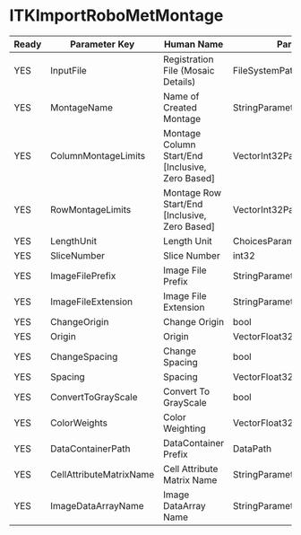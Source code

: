 # ITKImportRoboMetMontage #

| Ready | Parameter Key | Human Name | Parameter Type | Parameter Class |
|-------|---------------|------------|-----------------|----------------|
| YES | InputFile | Registration File (Mosaic Details) | FileSystemPathParameter::ValueType | FileSystemPathParameter |
| YES | MontageName | Name of Created Montage | StringParameter::ValueType | StringParameter |
| YES | ColumnMontageLimits | Montage Column Start/End [Inclusive, Zero Based] | VectorInt32Parameter::ValueType | VectorInt32Parameter |
| YES | RowMontageLimits | Montage Row Start/End [Inclusive, Zero Based] | VectorInt32Parameter::ValueType | VectorInt32Parameter |
| YES | LengthUnit | Length Unit | ChoicesParameter::ValueType | ChoicesParameter |
| YES | SliceNumber | Slice Number | int32 | Int32Parameter |
| YES | ImageFilePrefix | Image File Prefix | StringParameter::ValueType | StringParameter |
| YES | ImageFileExtension | Image File Extension | StringParameter::ValueType | StringParameter |
| YES | ChangeOrigin | Change Origin | bool | BoolParameter |
| YES | Origin | Origin | VectorFloat32Parameter::ValueType | VectorFloat32Parameter |
| YES | ChangeSpacing | Change Spacing | bool | BoolParameter |
| YES | Spacing | Spacing | VectorFloat32Parameter::ValueType | VectorFloat32Parameter |
| YES | ConvertToGrayScale | Convert To GrayScale | bool | BoolParameter |
| YES | ColorWeights | Color Weighting | VectorFloat32Parameter::ValueType | VectorFloat32Parameter |
| YES | DataContainerPath | DataContainer Prefix | DataPath | DataGroupCreationParameter |
| YES | CellAttributeMatrixName | Cell Attribute Matrix Name | StringParameter::ValueType | StringParameter |
| YES | ImageDataArrayName | Image DataArray Name | StringParameter::ValueType | StringParameter |
